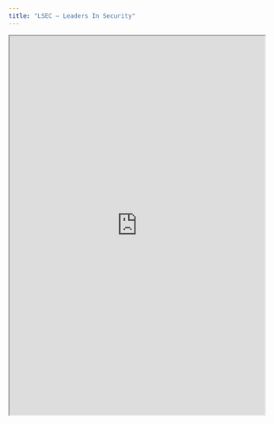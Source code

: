 ```yaml
---
title: "LSEC – Leaders In Security"
---
```



<iframe height="750" width="100%" src="https://ewelton.github.io/ktest/wiki.html#LSEC%20%E2%80%93%20Leaders%20In%20Security"></iframe>
